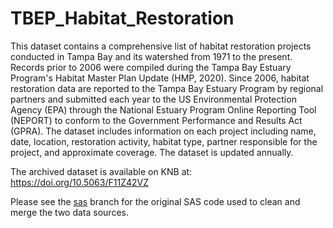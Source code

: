 # TBEP_Habitat_Restoration

This dataset contains a comprehensive list of habitat restoration projects conducted in Tampa Bay and its watershed from 1971 to the present. Records prior to 2006 were compiled during the Tampa Bay Estuary Program's Habitat Master Plan Update (HMP, 2020). Since 2006, habitat restoration data are reported to the Tampa Bay Estuary Program by regional partners and submitted each year to the US Environmental Protection Agency (EPA) through the National Estuary Program Online Reporting Tool (NEPORT) to conform to the Government Performance and Results Act (GPRA). The dataset includes information on each project including name, date, location, restoration activity, habitat type, partner responsible for the project, and approximate coverage. The dataset is updated annually.

The archived dataset is available on KNB at: <https://doi.org/10.5063/F11Z42VZ>

Please see the [sas](https://github.com/tbep-tech/TBEP_Habitat_Restoration/tree/sas) branch for the original SAS code used to clean and merge the two data sources.
